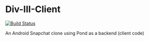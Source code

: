 # Div-III-Client
[![Build Status](https://travis-ci.org/unixninja92/Div-III-Client.png)](https://travis-ci.org/unixninja92/Div-III-Client)

An Android Snapchat clone using Pond as a backend (client code)
